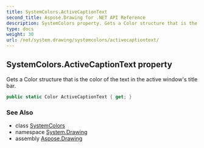 ```yaml
---
title: SystemColors.ActiveCaptionText
second_title: Aspose.Drawing for .NET API Reference
description: SystemColors property. Gets a Color structure that is the color of the text in the active windows title bar
type: docs
weight: 30
url: /net/system.drawing/systemcolors/activecaptiontext/
---
```

## SystemColors.ActiveCaptionText property

Gets a Color structure that is the color of the text in the active window's title bar.

```csharp
public static Color ActiveCaptionText { get; }
```

### See Also

* class [SystemColors](../)
* namespace [System.Drawing](../../systemcolors/)
* assembly [Aspose.Drawing](../../../)


